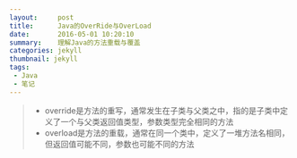 ```yaml
---
layout:     post
title:      Java的OverRide与OverLoad
date:       2016-05-01 10:20:10
summary:    理解Java的方法重载与覆盖
categories: jekyll
thumbnail: jekyll
tags:
 - Java
 - 笔记
---
```


> - override是方法的重写，通常发生在子类与父类之中，指的是子类中定义了一个与父类返回值类型，参数类型完全相同的方法
> - overload是方法的重载，通常在同一个类中，定义了一堆方法名相同，但返回值可能不同，参数也可能不同的方法